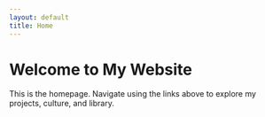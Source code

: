 ```yaml
---
layout: default
title: Home
---
```


# Welcome to My Website

This is the homepage. Navigate using the links above to explore my projects, culture, and library.